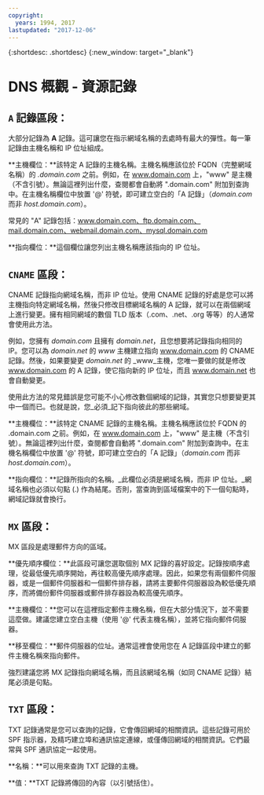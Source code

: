 ```yaml
---
copyright:
  years: 1994, 2017
lastupdated: "2017-12-06"
---
```


{:shortdesc: .shortdesc}
{:new_window: target="_blank"}

# DNS 概觀 - 資源記錄

## `A` 記錄區段：

大部分記錄為 **A** 記錄。這可讓您在指示網域名稱的去處時有最大的彈性。每一筆記錄由主機名稱和 IP 位址組成。

**主機欄位：**該特定 A 記錄的主機名稱。主機名稱應該位於 FQDN（完整網域名稱）的 _.domain.com_ 之前。例如，在 www.domain.com 上，"www" 是主機（不含引號）。無論這裡列出什麼，查閱都會自動將 ".domain.com" 附加到查詢中。在主機名稱欄位中放置 '@' 符號，即可建立空白的「A 記錄」（_domain.com_ 而非 _host.domain.com_）。

常見的 "A" 記錄包括：www.domain.com、ftp.domain.com、mail.domain.com、webmail.domain.com、mysql.domain.com

**指向欄位：**這個欄位讓您列出主機名稱應該指向的 IP 位址。

## `CNAME` 區段：

CNAME 記錄指向網域名稱，而非 IP 位址。使用 CNAME 記錄的好處是您可以將主機指向特定網域名稱，然後只修改目標網域名稱的 A 記錄，就可以在兩個網域上進行變更。擁有相同網域的數個 TLD 版本（.com、.net、.org 等等）的人通常會使用此方法。

例如，您擁有 _domain.com_ 且擁有 _domain.net_，且您想要將記錄指向相同的 IP。您可以為 _domain.net_ 的 _www_ 主機建立指向 www.domain.com 的 CNAME 記錄。然後，如果要變更 _domain.net_ 的 _www_主機，您唯一要做的就是修改 www.domain.com 的 A 記錄，使它指向新的 IP 位址，而且 www.domain.net 也會自動變更。

使用此方法的常見錯誤是您可能不小心修改數個網域的記錄，其實您只想要變更其中一個而已。也就是說，您_必須_記下指向彼此的那些網域。

**主機欄位：**該特定 CNAME 記錄的主機名稱。主機名稱應該位於 FQDN 的 .domain.com 之前。例如，在 www.domain.com 上，"www" 是主機（不含引號）。無論這裡列出什麼，查閱都會自動將 ".domain.com" 附加到查詢中。在主機名稱欄位中放置 '@' 符號，即可建立空白的「A 記錄」（_domain.com_ 而非 _host.domain.com_）。

**指向欄位：**記錄所指向的名稱。_此欄位必須是網域名稱，而非 IP 位址。_網域名稱也必須以句點 (.) 作為結尾。否則，當查詢到區域檔案中的下一個句點時，網域記錄就會換行。

## `MX` 區段：

MX 區段是處理郵件方向的區域。

**優先順序欄位：**此區段可讓您選取個別 MX 記錄的喜好設定。記錄按順序處理，從最低優先順序開始，再往較高優先順序處理。因此，如果您有兩個郵件伺服器，或是一個郵件伺服器和一個郵件排存器，請將主要郵件伺服器設為較低優先順序，而將備份郵件伺服器或郵件排存器設為較高優先順序。

**主機欄位：**您可以在這裡指定郵件主機名稱，但在大部分情況下，並不需要這麼做。建議您建立空白主機（使用 '@' 代表主機名稱），並將它指向郵件伺服器。

**移至欄位：**郵件伺服器的位址。通常這裡會使用您在 A 記錄區段中建立的郵件主機名稱來指向郵件。

強烈建議您將 MX 記錄指向網域名稱，而且該網域名稱（如同 CNAME 記錄）結尾必須是句點。

## `TXT` 區段：

TXT 記錄通常是您可以查詢的記錄，它會傳回網域的相關資訊。這些記錄可用於 SPF 指示器，及精巧建立埠和通訊協定連線，或僅傳回網域的相關資訊。它們最常與 SPF 通訊協定一起使用。

**名稱：**可以用來查詢 TXT 記錄的主機。

**值：**TXT 記錄將傳回的內容（以引號括住）。
